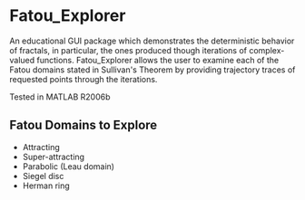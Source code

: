 # Fatou_Explorer

An educational GUI package which demonstrates the deterministic behavior of fractals, in particular, the ones produced though iterations of complex-valued functions. Fatou_Explorer allows the user to examine each of the Fatou domains stated in Sullivan's Theorem by providing trajectory traces of requested points through the iterations.

Tested in MATLAB R2006b

## Fatou Domains to Explore

* Attracting
* Super-attracting
* Parabolic (Leau domain)
* Siegel disc
* Herman ring

